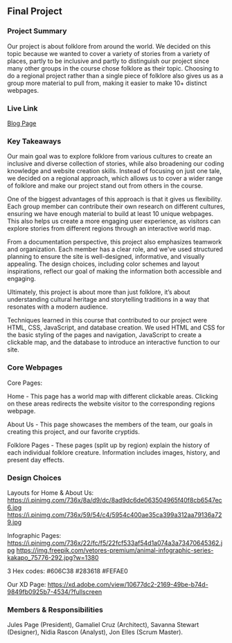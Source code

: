 ## Final Project

### Project Summary

Our project is about folklore from around the world. We decided on this topic because we wanted to cover a variety of stories from a variety of places, partly to be inclusive and partly to distinguish our project since many other groups in the course chose folklore as their topic. Choosing to do a regional project rather than a single piece of folklore also gives us as a group more material to pull from, making it easier to make 10+ distinct webpages.

### Live Link

[Blog Page](https://jvalentine946.github.io/folklore-project/)

### Key Takeaways

Our main goal was to explore folklore from various cultures to create an inclusive and diverse collection of stories, while also broadening our coding knowledge and website creation skills. Instead of focusing on just one tale, we decided on a regional approach, which allows us to cover a wider range of folklore and make our project stand out from others in the course.

One of the biggest advantages of this approach is that it gives us flexibility. Each group member can contribute their own research on different cultures, ensuring we have enough material to build at least 10 unique webpages. This also helps us create a more engaging user experience, as visitors can explore stories from different regions through an interactive world map.

From a documentation perspective, this project also emphasizes teamwork and organization. Each member has a clear role, and we’ve used structured planning to ensure the site is well-designed, informative, and visually appealing. The design choices, including color schemes and layout inspirations, reflect our goal of making the information both accessible and engaging.

Ultimately, this project is about more than just folklore, it’s about understanding cultural heritage and storytelling traditions in a way that resonates with a modern audience.

Techniques learned in this course that contributed to our project were HTML, CSS, JavaScript, and database creation. We used HTML and CSS for the basic styling of the pages and navigation, JavaScript to create a clickable map, and the database to introduce an interactive function to our site. 

### Core Webpages

Core Pages:

Home - This page has a world map with different clickable areas. Clicking on these areas redirects the website visitor to the corresponding regions webpage.

About Us - This page showcases the members of the team, our goals in creating this project, and our favorite cryptids.

Folklore Pages - These pages (split up by region) explain the history of each individual folklore creature. Information includes images, history, and present day effects.

### Design Choices

Layouts for
Home & About Us: https://i.pinimg.com/736x/8a/d9/dc/8ad9dc6de063504965f40f8cb6547ec6.jpg
https://i.pinimg.com/736x/59/54/c4/5954c400ae35ca399a312aa79136a729.jpg

Infographic Pages: https://i.pinimg.com/736x/22/fc/f5/22fcf533af54d1a074a3a73470645362.jpg
https://img.freepik.com/vetores-premium/animal-infographic-series-kakapo_75776-292.jpg?w=1380

3 Hex codes: #606C38 #283618 #FEFAE0

Our XD Page: https://xd.adobe.com/view/10677dc2-2169-49be-b74d-9849fb0925b7-4534/?fullscreen

### Members & Responsibilities

Jules Page (President),
Gamaliel Cruz (Architect),
Savanna Stewart (Designer),
Nidia Rascon (Analyst),
Jon Elles (Scrum Master).

